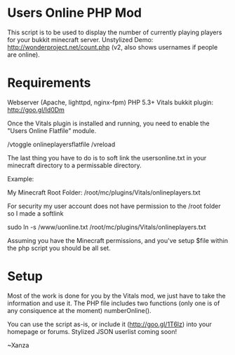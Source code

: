 Users Online PHP Mod
======================

This script is to be used to display the number of currently playing players for your bukkit minecraft server.
Unstylized Demo: http://wonderproject.net/count.php (v2, also shows usernames if people are online).

Requirements
======================

Webserver (Apache, lighttpd, nginx-fpm)
PHP 5.3+
Vitals bukkit plugin: http://goo.gl/Id0Dm

Once the Vitals plugin is installed and running, you need to enable the "Users Online Flatfile" module.

/vtoggle onlineplayersflatfile
/vreload

The last thing you have to do is to soft link the usersonline.txt in your minecraft directory to a permissable
directory.

Example:

My Minecraft Root Folder: /root/mc/plugins/Vitals/onlineplayers.txt

For security my user account does not have permission to the /root folder so I made a softlink

sudo ln -s /www/uonline.txt /root/mc/plugins/Vitals/onlineplayers.txt

Assuming you have the Minecraft permissions, and you've setup $file within the php script you should be all set.

Setup
======================

Most of the work is done for you by the Vitals mod, we just have to take the information and use it. The PHP
file includes two functions (only one is of any consiquence at the moment) numberOnline().

You can use the script as-is, or include it (http://goo.gl/1T6lz) into your homepage or forums. Stylized JSON
userlist coming soon!

~Xanza
